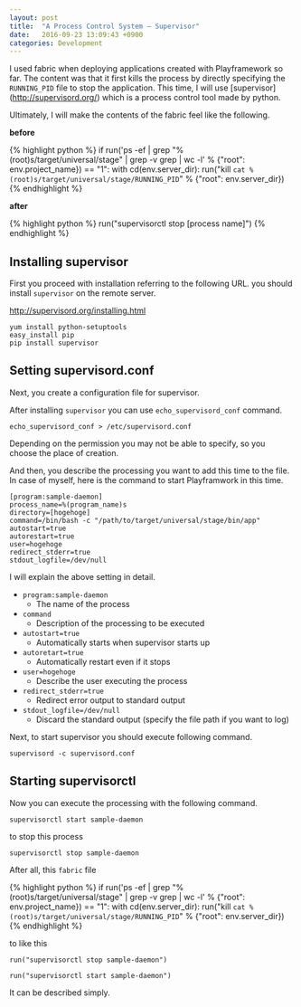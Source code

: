```yaml
---
layout: post
title:  "A Process Control System — Supervisor"
date:   2016-09-23 13:09:43 +0900
categories: Development
---
```


I used fabric when deploying applications created with Playframework so far.
The content was that it first kills the process by directly specifying the `RUNNING_PID` file to stop the application.
This time, I will use [supervisor] (http://supervisord.org/) which is a process control tool made by python.

Ultimately, I will make the contents of the fabric feel like the following.

**before**

{% highlight python %}
if run('ps -ef | grep "%(root)s/target/universal/stage" | grep -v grep | wc -l' % {"root": env.project_name}) == "1":
  with cd(env.server_dir):
    run("kill `cat %(root)s/target/universal/stage/RUNNING_PID`" % {"root": env.server_dir})
{% endhighlight %}

**after**

{% highlight python %}
run("supervisorctl stop [process name]")
{% endhighlight %}

## Installing supervisor

First you proceed with installation referring to the following URL.
you should install `supervisor` on the remote server.

http://supervisord.org/installing.html

    yum install python-setuptools
    easy_install pip
    pip install supervisor

## Setting supervisord.conf

Next, you create a configuration file for supervisor.

After installing `supervisor`
you can use `echo_supervisord_conf` command.

    echo_supervisord_conf > /etc/supervisord.conf

Depending on the permission you may not be able to specify,
so you choose the place of creation.

And then, you describe the processing you want to add this time to the file.
In case of myself, here is the command to start Playframwork in this time.

    [program:sample-daemon]
    process_name=%(program_name)s
    directory=[hogehoge]
    command=/bin/bash -c "/path/to/target/universal/stage/bin/app"
    autostart=true
    autorestart=true
    user=hogehoge
    redirect_stderr=true
    stdout_logfile=/dev/null

I will explain the above setting in detail.

- `program:sample-daemon`
    - The name of the process
- `command`
    - Description of the processing to be executed
- `autostart=true`
    - Automatically starts when supervisor starts up
- `autoretart=true`
    - Automatically restart even if it stops
- `user=hogehoge`
    - Describe the user executing the process
- `redirect_stderr=true`
    - Redirect error output to standard output
- `stdout_logfile=/dev/null`
    - Discard the standard output (specify the file path if you want to log)

Next, to start supervisor
you should execute following command.

    supervisord -c supervisord.conf

## Starting supervisorctl

Now you can execute the processing with the following command.

    supervisorctl start sample-daemon

to stop this process

    supervisorctl stop sample-daemon

After all, this `fabric` file 

{% highlight python %}
if run('ps -ef | grep "%(root)s/target/universal/stage" | grep -v grep | wc -l' % {"root": env.project_name}) == "1":
  with cd(env.server_dir):
    run("kill `cat %(root)s/target/universal/stage/RUNNING_PID`" % {"root": env.server_dir})
{% endhighlight %}

to like this

    run("supervisorctl stop sample-daemon")

    run("supervisorctl start sample-daemon")

It can be described simply.
